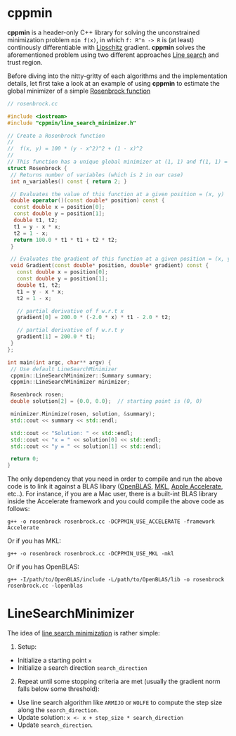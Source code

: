 cppmin
======

__cppmin__ is a header-only C++ library for solving the unconstrained
minimization problem `min f(x)`, in which `f: R^n -> R` is (at least)
continously differentiable with [Lipschitz](https://en.wikipedia.org/wiki/Lipschitz_continuity) gradient. __cppmin__ solves the aforementioned problem using
two different approaches [Line search](https://en.wikipedia.org/wiki/Line_search) and trust region.

Before diving into the nitty-gritty of each algorithms and the implementation
details, let first take a look at an example of using __cppmin__ to estimate
the global minimizer of a simple [Rosenbrock function](https://en.wikipedia.org/wiki/Rosenbrock_function)

```cpp
// rosenbrock.cc

#include <iostream>
#include "cppmin/line_search_minimizer.h"

// Create a Rosenbrock function
//
//  f(x, y) = 100 * (y - x^2)^2 + (1 - x)^2
//
// This function has a unique global minimizer at (1, 1) and f(1, 1) = 0
struct Rosenbrock {
 // Returns number of variables (which is 2 in our case)
 int n_variables() const { return 2; }

 // Evaluates the value of this function at a given position = (x, y)
 double operator()(const double* position) const {
  const double x = position[0];
  const double y = position[1];
  double t1, t2;
  t1 = y - x * x;
  t2 = 1 - x;
  return 100.0 * t1 * t1 + t2 * t2;
 }

 // Evaluates the gradient of this function at a given position = (x, y)
 void Gradient(const double* position, double* gradient) const {
   const double x = position[0];
   const double y = position[1];
   double t1, t2;
   t1 = y - x * x;
   t2 = 1 - x;

   // partial derivative of f w.r.t x
   gradient[0] = 200.0 * (-2.0 * x) * t1 - 2.0 * t2;

   // partial derivative of f w.r.t y
   gradient[1] = 200.0 * t1;
 }
};

int main(int argc, char** argv) {
 // Use default LineSearchMinimizer
 cppmin::LineSearchMinimizer::Summary summary;
 cppmin::LineSearchMinimizer minimizer;

 Rosenbrock rosen;
 double solution[2] = {0.0, 0.0};  // starting point is (0, 0)

 minimizer.Minimize(rosen, solution, &summary);
 std::cout << summary << std::endl;

 std::cout << "Solution: " << std::endl;
 std::cout << "x = " << solution[0] << std::endl;
 std::cout << "y = " << solution[1] << std::endl;

 return 0;
}

```
The only dependency that you need in order to compile and run the above code
is to link it against a BLAS libary ([OpenBLAS](https://www.openblas.net/), [MKL](https://software.intel.com/en-us/mkl), [Apple Accelerate](https://developer.apple.com/documentation/accelerate/blas?language=objc), etc..). For instance, if you are a Mac user, there is a built-int BLAS library inside the Accelerate framework and you could compile the above code as follows:

```shell
g++ -o rosenbrock rosenbrock.cc -DCPPMIN_USE_ACCELERATE -framework Accelerate
```

Or if you has MKL:

```shell
g++ -o rosenbrock rosenbrock.cc -DCPPMIN_USE_MKL -mkl
```

Or if you has OpenBLAS:

```shell
g++ -I/path/to/OpenBLAS/include -L/path/to/OpenBLAS/lib -o rosenbrock rosenbrock.cc -lopenblas
```

LineSearchMinimizer
===================

The idea of [line search minimization](https://en.wikipedia.org/wiki/Line_search) is rather simple:
1. Setup:
  * Initialize a starting point `x`
  * Initialize a search direction `search_direction`
2. Repeat until some stopping criteria are met (usually the gradient norm
falls below some threshold):
  * Use line search algorithm like `ARMIJO` or `WOLFE` to compute the step
  size along the `search_direction`.
  * Update solution: `x <- x + step_size * search_direction`
  * Update `search_direction`.
